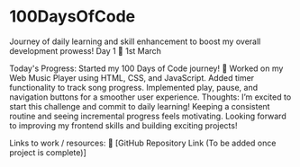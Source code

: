 # 100DaysOfCode
Journey of daily learning and skill enhancement to boost my overall development prowess!
Day 1
📅 1st March

Today's Progress:
Started my 100 Days of Code journey! 🚀
Worked on my Web Music Player using HTML, CSS, and JavaScript.
Added timer functionality to track song progress.
Implemented play, pause, and navigation buttons for a smoother user experience.
Thoughts:
I’m excited to start this challenge and commit to daily learning! Keeping a consistent routine and seeing incremental progress feels motivating. Looking forward to improving my frontend skills and building exciting projects!

Links to work / resources:
📌 [GitHub Repository Link (To be added once project is complete)]

